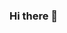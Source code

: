 ### Hi there 👋

<!--
**YongJoOoO/YongJoOoO** is a ✨ _special_ ✨ repository because its `README.md` (this file) appears on your GitHub profile.


 <img src="https://img.shields.io/badge/JAVA-#007396?style=flat&logo=Java&logoColor=white"/>
